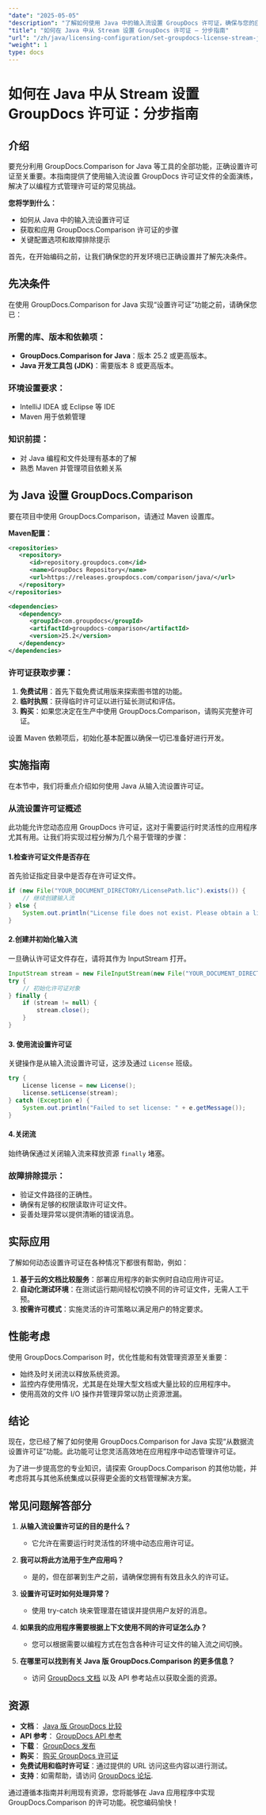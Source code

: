 ```yaml
---
"date": "2025-05-05"
"description": "了解如何使用 Java 中的输入流设置 GroupDocs 许可证，确保与您的应用程序无缝集成。"
"title": "如何在 Java 中从 Stream 设置 GroupDocs 许可证 — 分步指南"
"url": "/zh/java/licensing-configuration/set-groupdocs-license-stream-java-guide/"
"weight": 1
type: docs
---
```

# 如何在 Java 中从 Stream 设置 GroupDocs 许可证：分步指南

## 介绍

要充分利用 GroupDocs.Comparison for Java 等工具的全部功能，正确设置许可证至关重要。本指南提供了使用输入流设置 GroupDocs 许可证文件的全面演练，解决了以编程方式管理许可证的常见挑战。

**您将学到什么：**
- 如何从 Java 中的输入流设置许可证
- 获取和应用 GroupDocs.Comparison 许可证的步骤
- 关键配置选项和故障排除提示

首先，在开始编码之前，让我们确保您的开发环境已正确设置并了解先决条件。

## 先决条件

在使用 GroupDocs.Comparison for Java 实现“设置许可证”功能之前，请确保您已：

### 所需的库、版本和依赖项：
- **GroupDocs.Comparison for Java**：版本 25.2 或更高版本。
- **Java 开发工具包 (JDK)**：需要版本 8 或更高版本。

### 环境设置要求：
- IntelliJ IDEA 或 Eclipse 等 IDE
- Maven 用于依赖管理

### 知识前提：
- 对 Java 编程和文件处理有基本的了解
- 熟悉 Maven 并管理项目依赖关系

## 为 Java 设置 GroupDocs.Comparison

要在项目中使用 GroupDocs.Comparison，请通过 Maven 设置库。

**Maven配置：**

```xml
<repositories>
   <repository>
      <id>repository.groupdocs.com</id>
      <name>GroupDocs Repository</name>
      <url>https://releases.groupdocs.com/comparison/java/</url>
   </repository>
</repositories>

<dependencies>
   <dependency>
      <groupId>com.groupdocs</groupId>
      <artifactId>groupdocs-comparison</artifactId>
      <version>25.2</version>
   </dependency>
</dependencies>
```

### 许可证获取步骤：
1. **免费试用**：首先下载免费试用版来探索图书馆的功能。
2. **临时执照**：获得临时许可证以进行延长测试和评估。
3. **购买**：如果您决定在生产中使用 GroupDocs.Comparison，请购买完整许可证。

设置 Maven 依赖项后，初始化基本配置以确保一切已准备好进行开发。

## 实施指南

在本节中，我们将重点介绍如何使用 Java 从输入流设置许可证。

### 从流设置许可证概述

此功能允许您动态应用 GroupDocs 许可证，这对于需要运行时灵活性的应用程序尤其有用。让我们将实现过程分解为几个易于管理的步骤：

#### 1.检查许可证文件是否存在
首先验证指定目录中是否存在许可证文件。

```java
if (new File("YOUR_DOCUMENT_DIRECTORY/LicensePath.lic").exists()) {
    // 继续创建输入流
} else {
    System.out.println("License file does not exist. Please obtain a license from GroupDocs.");
}
```

#### 2.创建并初始化输入流
一旦确认许可证文件存在，请将其作为 InputStream 打开。

```java
InputStream stream = new FileInputStream(new File("YOUR_DOCUMENT_DIRECTORY/LicensePath.lic"));
try {
    // 初始化许可证对象
} finally {
    if (stream != null) {
        stream.close();
    }
}
```

#### 3. 使用流设置许可证
关键操作是从输入流设置许可证，这涉及通过 `License` 班级。

```java
try {
    License license = new License();
    license.setLicense(stream);
} catch (Exception e) {
    System.out.println("Failed to set license: " + e.getMessage());
}
```

#### 4.关闭流
始终确保通过关闭输入流来释放资源 `finally` 堵塞。

### 故障排除提示：
- 验证文件路径的正确性。
- 确保有足够的权限读取许可证文件。
- 妥善处理异常以提供清晰的错误消息。

## 实际应用

了解如何动态设置许可证在各种情况下都很有帮助，例如：
1. **基于云的文档比较服务**：部署应用程序的新实例时自动应用许可证。
2. **自动化测试环境**：在测试运行期间轻松切换不同的许可证文件，无需人工干预。
3. **按需许可模式**：实施灵活的许可策略以满足用户的特定要求。

## 性能考虑

使用 GroupDocs.Comparison 时，优化性能和有效管理资源至关重要：
- 始终及时关闭流以释放系统资源。
- 监控内存使用情况，尤其是在处理大型文档或大量比较的应用程序中。
- 使用高效的文件 I/O 操作并管理异常以防止资源泄漏。

## 结论

现在，您已经了解了如何使用 GroupDocs.Comparison for Java 实现“从数据流设置许可证”功能。此功能可让您灵活高效地在应用程序中动态管理许可证。 

为了进一步提高您的专业知识，请探索 GroupDocs.Comparison 的其他功能，并考虑将其与其他系统集成以获得更全面的文档管理解决方案。

## 常见问题解答部分

1. **从输入流设置许可证的目的是什么？**
   - 它允许在需要运行时灵活性的环境中动态应用许可证。

2. **我可以将此方法用于生产应用吗？**
   - 是的，但在部署到生产之前，请确保您拥有有效且永久的许可证。

3. **设置许可证时如何处理异常？**
   - 使用 try-catch 块来管理潜在错误并提供用户友好的消息。

4. **如果我的应用程序需要根据上下文使用不同的许可证怎么办？**
   - 您可以根据需要以编程方式在包含各种许可证文件的输入流之间切换。

5. **在哪里可以找到有关 Java 版 GroupDocs.Comparison 的更多信息？**
   - 访问 [GroupDocs 文档](https://docs.groupdocs.com/comparison/java/) 以及 API 参考站点以获取全面的资源。

## 资源
- **文档**： [Java 版 GroupDocs 比较](https://docs.groupdocs.com/comparison/java/)
- **API 参考**： [GroupDocs API 参考](https://reference.groupdocs.com/comparison/java/)
- **下载**： [GroupDocs 发布](https://releases.groupdocs.com/comparison/java/)
- **购买**： [购买 GroupDocs 许可证](https://purchase.groupdocs.com/buy)
- **免费试用和临时许可证**：通过提供的 URL 访问这些内容以进行测试。
- **支持**：如需帮助，请访问 [GroupDocs 论坛](https://forum。groupdocs.com/c/comparison). 

通过遵循本指南并利用现有资源，您将能够在 Java 应用程序中实现 GroupDocs.Comparison 的许可功能。祝您编码愉快！
